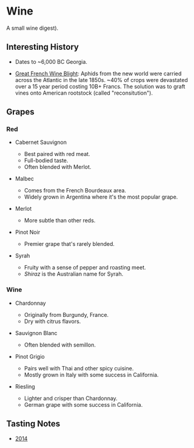 # Wine

A small wine digest).

## Interesting History

* Dates to ~6,000 BC Georgia.

* [Great French Wine Blight][blight]: Aphids from the new
  world were carried across the Atlantic in the late 1850s.
  ~40% of crops were devastated over a 15 year period
  costing 10B+ Francs. The solution was to graft vines onto
  American rootstock (called "reconsitution").

## Grapes

### Red

* Cabernet Sauvignon

    * Best paired with red meat.
    * Full-bodied taste.
    * Often blended with Merlot.

* Malbec

    * Comes from the French Bourdeaux area.
    * Widely grown in Argentina where it's the most popular
      grape.

* Merlot

    * More subtle than other reds.

* Pinot Noir

    * Premier grape that's rarely blended.

* Syrah

    * Fruity with a sense of pepper and roasting meet.
    * _Shiraz_ is the Australian name for Syrah.

### Wine

* Chardonnay

    * Originally from Burgundy, France.
    * Dry with citrus flavors.

* Sauvignon Blanc

    * Often blended with semillon.

* Pinot Grigio

    * Pairs well with Thai and other spicy cuisine.
    * Mostly grown in Italy with some success in
      California.

* Riesling

    * Lighter and crisper than Chardonnay.
    * German grape with some success in California.

## Tasting Notes

* [2014](/tasting-notes/2014.md)

[blight]: https://en.wikipedia.org/wiki/Great_French_Wine_Blight
